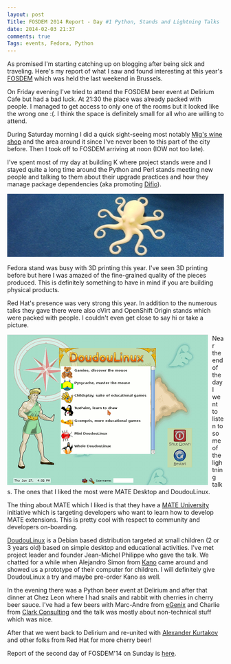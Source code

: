 ```yaml
---
layout: post
Title: FOSDEM 2014 Report - Day #1 Python, Stands and Lightning Talks
date: 2014-02-03 21:37
comments: true
Tags: events, Fedora, Python
---
```


As promised I'm starting catching up on blogging after being sick and traveling.
Here's my report of what I saw and found interesting at this year's
[FOSDEM](https://fosdem.org/2014/) which was held the last weekend in Brussels.

On Friday evening I've tried to attend the FOSDEM beer event at Delirium Cafe but
had a bad luck. At 21:30 the place was already packed with people. I managed to get
access to only one of the rooms but it looked like the wrong one :(. I think the space
is definitely small for all who are willing to attend.

During Saturday morning I did a quick sight-seeing most notably 
[Mig's wine shop](www.migsworldwines.be/) and the area around it since I've never
been to this part of the city before. Then I took off to FOSDEM arriving at noon
(IOW not too late).

I've spent most of my day at building K where project stands were and I stayed quite
a long time around the Python and Perl stands meeting new people and talking to them
about their upgrade practices and how they manage package dependencies
(aka promoting [Difio](http://www.dif.io)).


![Fedora Octopus](/images/fosdem/2014/fedora_octopus.jpg "Fedora Octopus")

Fedora stand was busy with 3D printing this year. I've seen 3D printing
before but here I was amazed of the fine-grained quality of the pieces produced.
This is definitely something to have in mind if you are building physical products.

Red Hat's presence was very strong this year. In addition to the numerous talks they
gave there were also oVirt and OpenShift Origin stands which were packed with people.
I couldn't even get close to say hi or take a picture. 


<img src="/images/fosdem/2014/doudou_linux.png" alt="DoudouLinux" style="float:left;margin-right:10px;"/>

Near the end of the day I went to listen to some of the lightning talks. The ones that
I liked the most were MATE Desktop and DoudouLinux. 

The thing about MATE which I liked
is that they have a [MATE University](https://github.com/mate-desktop/mate-university)
initiative which is targeting developers who want to learn how to develop MATE extensions.
This is pretty cool with respect to community and developers on-boarding. 

[DoudouLinux](http://www.doudoulinux.org) is a Debian based distribution targeted at
small children (2 or 3 years old) based on simple desktop and educational activities.
I've met project leader and founder Jean-Michel Philippe who gave the talk. We chatted for
a while when Alejandro Simon from [Kano](http://www.kano.me/) came around and showed us a prototype
of their computer for children. I will definitely give DoudouLinux a try and maybe pre-order Kano as well.


In the evening there was a Python beer event at Delirium and after that dinner at
Chez Leon where I had snails and rabbit with cherries in cherry beer sauce.
I've had a few beers with Marc-Andre from [eGenix](http://egenix.com)
and Charlie from [Clark Consulting](http://www.clark-consulting.eu/) and the talk
was mostly about non-technical stuff which was nice.

After that we went back to Delirium and
re-united with [Alexander Kurtakov](http://akurtakov.blogspot.com) and other folks from
Red Hat for more cherry beer!

Report of the second day of FOSDEM'14 on Sunday is
[here](/blog/2014/02/03/fosdem-2014-report-day-2-testing-and-automation/).
